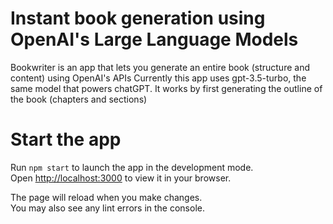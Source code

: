 # Instant book generation using OpenAI's Large Language Models

Bookwriter is an app that lets you generate an entire book (structure and content) using OpenAI's APIs
Currently this app uses gpt-3.5-turbo, the same model that powers chatGPT.
It works by first generating the outline of the book (chapters and sections)


# Start the app

Run `npm start` to launch the app in the development mode.\
Open [http://localhost:3000](http://localhost:3000) to view it in your browser.

The page will reload when you make changes.\
You may also see any lint errors in the console.
